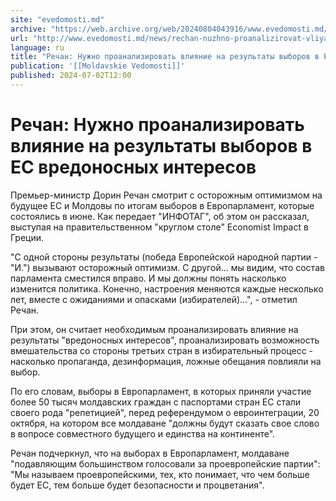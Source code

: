 ```yaml
---
site: "evedomosti.md"
archive: "https://web.archive.org/web/20240804043916/www.evedomosti.md/news/rechan-nuzhno-proanalizirovat-vliyanie-na-rezultaty-vyborov"
url: "http://www.evedomosti.md/news/rechan-nuzhno-proanalizirovat-vliyanie-na-rezultaty-vyborov"
language: ru
title: "Речан: Нужно проанализировать влияние на результаты выборов в ЕС вредоносных интересов"
publication: '[[Moldavskie Vedomosti]]'
published: 2024-07-02T12:00
---
```


# Речан: Нужно проанализировать влияние на результаты выборов в ЕС вредоносных интересов

Премьер-министр Дорин Речан смотрит с осторожным оптимизмом на будущее ЕС и Молдовы по итогам выборов в Европарламент, которые состоялись в июне. Как передает "ИНФОТАГ", об этом он рассказал, выступая на правительственном "круглом столе" Economist Impact в Греции.

"С одной стороны результаты (победа Европейской народной партии - "И.") вызывают осторожный оптимизм. С другой... мы видим, что состав парламента сместился вправо. И мы должны понять насколько изменится политика. Конечно, настроения меняются каждые несколько лет, вместе с ожиданиями и опасками (избирателей)...", - отметил Речан.

При этом, он считает необходимым проанализировать влияние на результаты "вредоносных интересов", проанализировать возможность вмешательства со стороны третьих стран в избирательный процесс - насколько пропаганда, дезинформация, ложные обещания повлияли на выбор.

По его словам, выборы в Европарламент, в которых приняли участие более 50 тысяч молдавских граждан с паспортами стран ЕС стали своего рода "репетицией", перед референдумом о евроинтеграции, 20 октября, на котором все молдаване "должны будут сказать свое слово в вопросе совместного будущего и единства на континенте".

Речан подчеркнул, что на выборах в Европарламент, молдаване "подавляющим большинством голосовали за проевропейские партии": "Мы называем проевропейскими, тех, кто понимает, что чем больше будет ЕС, тем больше будет безопасности и процветания".